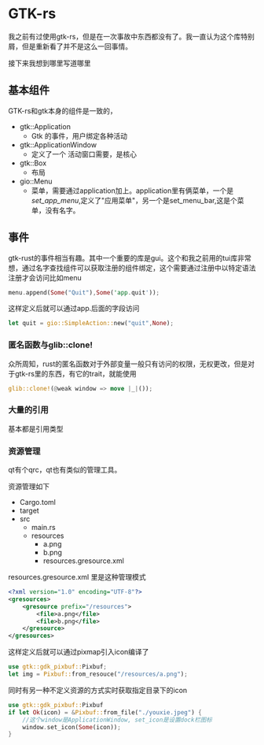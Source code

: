 # GTK-rs

我之前有过使用gtk-rs，但是在一次事故中东西都没有了。我一直认为这个库特别屑，但是重新看了并不是这么一回事情。

接下来我想到哪里写道哪里

## 基本组件

GTK-rs和gtk本身的组件是一致的，

* gtk::Application
    * Gtk 的事件，用户绑定各种活动
* gtk::ApplicationWindow
    * 定义了一个 活动窗口需要，是核心
* gtk::Box
    * 布局
* gio::Menu
    * 菜单，需要通过application加上。application里有俩菜单，一个是*set_app_menu*,定义了"应用菜单"，另一个是set_menu_bar,这是个菜单，没有名字。

## 事件

gtk-rust的事件相当有趣。其中一个重要的库是gui。这个和我之前用的tui库非常想，通过名字查找组件可以获取注册的组件绑定，这个需要通过注册中以特定语法注册才会访问比如menu

```rust
menu.append(Some("Quit"),Some('app.quit'));
```

这样定义后就可以通过app.后面的字段访问

```rust
let quit = gio::SimpleAction::new("quit",None);
```

### 匿名函数与glib::clone!

众所周知，rust的匿名函数对于外部变量一般只有访问的权限，无权更改，但是对于gtk-rs里的东西，有它的trait，就能使用

```rust
glib::clone!(@weak window => move |_|());
```

### 大量的引用

基本都是引用类型

### 资源管理

qt有个qrc，qt也有类似的管理工具。

资源管理如下

* Cargo.toml
* target
* src
    * main.rs
    * resources
        * a.png
        * b.png
        * resources.gresource.xml

resources.gresource.xml 里是这种管理模式

```xml
<?xml version="1.0" encoding="UTF-8"?>
<gresources>
    <gresource prefix="/resources">
        <file>a.png</file>
        <file>b.png</file>
    </gresource>
</gresources>
```

这样定义后就可以通过pixmap引入icon编译了
```rust
use gtk::gdk_pixbuf::Pixbuf;
let img = Pixbuf::from_resouce("/resources/a.png");
```

同时有另一种不定义资源的方式实时获取指定目录下的icon

```rust
use gtk::gdk_pixbuf::Pixbuf
if let Ok(icon) = &Pixbuf::from_file("./youxie.jpeg") {
    //这个window是ApplicationWindow, set_icon是设置dock栏图标
    window.set_icon(Some(icon));
}
```
